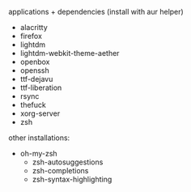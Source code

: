 applications + dependencies (install with aur helper)
- alacritty
- firefox
- lightdm
- lightdm-webkit-theme-aether
- openbox
- openssh
- ttf-dejavu
- ttf-liberation
- rsync
- thefuck
- xorg-server
- zsh

other installations:
 - oh-my-zsh
    - zsh-autosuggestions
    - zsh-completions
    - zsh-syntax-highlighting
